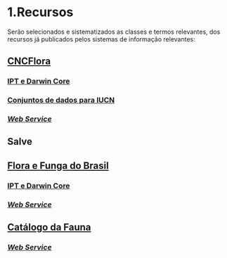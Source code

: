 # 1.Recursos

Serão selecionados e sistematizados as classes e termos relevantes, dos recursos já publicados pelos sistemas de informação relevantes:

## [CNCFlora](http://cncflora.jbrj.gov.br/)

### [IPT e Darwin Core](http://ipt.jbrj.gov.br/jbrj/resource?r=redlist_2013_taxons)

### [Conjuntos de dados para IUCN](https://drive.google.com/file/d/1idSHoHEM51Qxu3CY10ke10lrJ7wnYU8o/view?usp=sharing)

### [*Web Service*](http://cncflora.jbrj.gov.br/services/index.html)

## Salve

## [Flora e Funga do Brasil](http://floradobrasil.jbrj.gov.br/reflora/listaBrasil/PrincipalUC/PrincipalUC.do)

### [IPT e Darwin Core](http://ipt.jbrj.gov.br/jbrj/resource?r=lista_especies_flora_brasil)

### [*Web Service*](https://servicos.jbrj.gov.br/v2/flora/)


## [Catálogo da Fauna](http://fauna.jbrj.gov.br/fauna/listaBrasil/ConsultaPublicaUC/ConsultaPublicaUC.do)

### [*Web Service*](https://drive.google.com/file/d/1Vy2_-xTOF3JC992dlivp9oQYTCKLzVXe/view?usp=sharing)